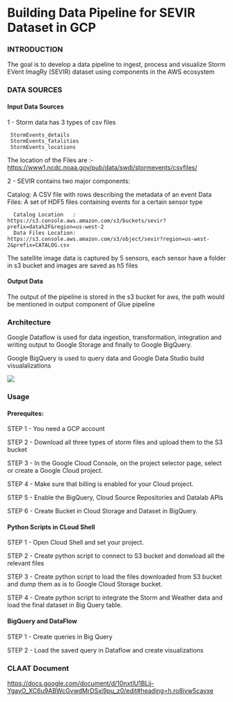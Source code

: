 # Building Data Pipeline for SEVIR Dataset in GCP

### INTRODUCTION

The goal is to develop a data pipeline to ingest, process and visualize  Storm EVent ImagRy (SEVIR) dataset using components in the AWS ecosystem

### DATA SOURCES
#### Input Data Sources

1 - Storm data has 3 types of csv files 
     
     StormEvents_details
     StormEvents_fatalities
     StormEvents_locations

The location of the Files are :- https://www1.ncdc.noaa.gov/pub/data/swdi/stormevents/csvfiles/


2 - SEVIR contains two major components:

Catalog: A CSV file with rows describing the metadata of an event 
Data Files: A set of HDF5 files containing events for a certain sensor type
      
	  Catalog Location   : https://s3.console.aws.amazon.com/s3/buckets/sevir?prefix=data%2F&region=us-west-2
      Data Files Location: https://s3.console.aws.amazon.com/s3/object/sevir?region=us-west-2&prefix=CATALOG.csv

The satellite image data is captured by 5 sensors, each sensor have a folder in s3 bucket and images are saved as h5 files

#### Output Data 

The output of the pipeline is stored in the s3 bucket for aws, the path would be mentioned in output component of Glue pipeline

### Architecture

Google Dataflow is used for data ingestion, transformation, integration and writing output to Google Storage and finally to Google BigQuery.

Google BigQuery is used to query data and Google Data Studio build visualalizations

![](images/sevirpipeline.png)


### Usage



#### Prerequites:
STEP 1 - You need a GCP account

STEP 2 - Download all three types of storm files and upload them to the S3 bucket

STEP 3 - In the Google Cloud Console, on the project selector page, select or create a Google Cloud project. 

STEP 4 - Make sure that billing is enabled for your Cloud project.

STEP 5 - Enable the BigQuery, Cloud Source Repositories and Datalab APIs

STEP 6 - Create Bucket in Cloud Storage and Dataset in BigQuery.


#### Python Scripts in CLoud Shell

STEP 1 - Open Cloud Shell and set your project.

STEP 2 - Create python script to connect to S3 bucket and donwload all the relevant files

STEP 3 - Create python script to load the files downloaded from S3 bucket and dump them as is to Google Cloud Storage bucket.

STEP 4 - Create python script to integrate the Storm and Weather data and load the final dataset in Big Query table.


#### BigQuery and DataFlow

STEP 1 - Create queries in Big Query

STEP 2 - Load the saved query in Dataflow and create visualizations


### CLAAT Document

https://docs.google.com/document/d/10nxtIU1BLjj-YgayO_XC6u9ABWcGvwdMrDSxi9pu_z0/edit#heading=h.ro8ivw5cavxe

 
